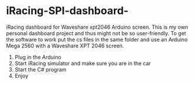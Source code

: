 # iRacing-SPI-dashboard-
iRacing dashboard for Waveshare xpt2046 Arduino screen.
This is my own personal dashboard project and thus might not be so user-friendly. To get the software to work put the cs files in the same folder and use an Arduino Mega 2560 with a Waveshare XPT 2046 screen. 
1. Plug in the Arduino
2. Start iRacing simulator and make sure you are in the car 
3. Start the C# program
4. Enjoy
